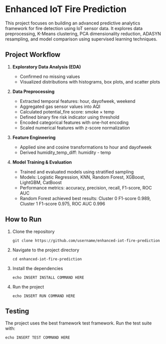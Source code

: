 # Enhanced IoT Fire Prediction

This project focuses on building an advanced predictive analytics framework for fire detection using IoT sensor data. It explores data preprocessing, K-Means clustering, PCA dimensionality reduction, ADASYN resampling, and model comparison using supervised learning techniques.

## Project Workflow

1. **Exploratory Data Analysis (EDA)**
   - Confirmed no missing values
   - Visualized distributions with histograms, box plots, and scatter plots

2. **Data Preprocessing**
   - Extracted temporal features: hour, dayofweek, weekend
   - Aggregated gas sensor values into AQI
   - Calculated potential_fire score: smoke × temp
   - Defined binary fire risk indicator using threshold
   - Encoded categorical features with one-hot encoding
   - Scaled numerical features with z-score normalization

3. **Feature Engineering**
   - Applied sine and cosine transformations to hour and dayofweek
   - Derived humidity_temp_diff: humidity - temp

4. **Model Training & Evaluation**
   - Trained and evaluated models using stratified sampling
   - Models: Logistic Regression, KNN, Random Forest, XGBoost, LightGBM, CatBoost
   - Performance metrics: accuracy, precision, recall, F1-score, ROC AUC
   - Random Forest achieved best results: Cluster 0 F1-score 0.989, Cluster 1 F1-score 0.975, ROC AUC 0.996

## How to Run

1. Clone the repository
   ```
   git clone https://github.com/username/enhanced-iot-fire-prediction
   ```

2. Navigate to the project directory
   ```
   cd enhanced-iot-fire-prediction
   ```

3. Install the dependencies
   ```
   echo INSERT INSTALL COMMAND HERE
   ```

4. Run the project
   ```
   echo INSERT RUN COMMAND HERE
   ```

## Testing

The project uses the best framework test framework. Run the test suite with:
   ```
   echo INSERT TEST COMMAND HERE
   ```